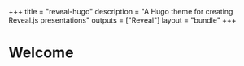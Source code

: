 +++
title = "reveal-hugo"
description = "A Hugo theme for creating Reveal.js presentations"
outputs = ["Reveal"]
layout = "bundle"
+++

# Welcome
